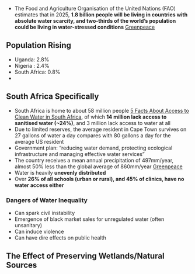 
- The Food and Agriculture Organisation of the United Nations (FAO) estimates that in 2025, **1.8 billion people will be living in countries with absolute water scarcity, and two-thirds of the world’s population could be living in water-stressed conditions** [Greenpeace](https://www.greenpeace.org/africa/en/blogs/51757/water-crisis-in-south-africa/)
## Population Rising

- Uganda: 2.8%
- Nigeria : 2.4%
- South Africa: 0.8%
- 
## South Africa Specifically
- South Africa is home to about 58 million people [5 Facts About Access to Clean Water in South Africa](https://borgenproject.org/clean-water-in-south-africa/), of which **14 million lack access to sanitised water (~24%)**, and 3 million lack access to water at all
- Due to limited reserves, the average resident in Cape Town survives on 27 gallons of water a day compares with 80 gallons a day for the average US resident
- Government plan: “reducing water demand, protecting ecological infrastructure and managing effective water services”
- The country receives a mean annual precipitation of 497mm/year, almost 50% less than the global average of 860mm/year [Greenpeace](https://www.greenpeace.org/africa/en/blogs/51757/water-crisis-in-south-africa/)
- Water is heavily **unevenly distributed**
- Over **26% of all schools (urban or rural), and 45% of clinics, have no water access either**
### Dangers of Water Inequality

- Can spark civil instability
- Emergence of black market sales for unregulated water (often unsanitary)
- Can induce violence
- Can have dire effects on public health

## The Effect of Preserving Wetlands/Natural Sources
